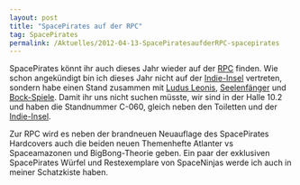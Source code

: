 ```yaml
---
layout: post
title: "SpacePirates auf der RPC"
tag: SpacePirates
permalink: /Aktuelles/2012-04-13-SpacePiratesaufderRPC-spacepirates
---
```


SpacePirates könnt ihr auch dieses Jahr wieder auf der [RPC](http://www.rpc-germany.de/) finden. Wie schon angekündigt bin ich dieses Jahr nicht auf der [Indie-Insel](http://indie-insel.de) vertreten, sondern habe einen Stand zusammen mit [Ludus Leonis](http://www.ludus-leonis.com/), [Seelenfänger](http://sites.google.com/site/seelenfaengerrpg/) und [Bock-Spiele](http://holydark.npage.de/). Damit ihr uns nicht suchen müsste, wir sind in der Halle 10.2 und haben die Standnummer C-060, gleich neben den Toiletten und der [Indie-Insel](http://indie-insel.de).

Zur RPC wird es neben der brandneuen Neuauflage des SpacePirates Hardcovers auch die beiden neuen Themenhefte Atlanter vs Spaceamazonen und BigBong-Theorie geben. Ein paar der exklusiven SpacePirates Würfel und Restexemplare von SpaceNinjas werde ich auch in meiner Schatzkiste haben.
